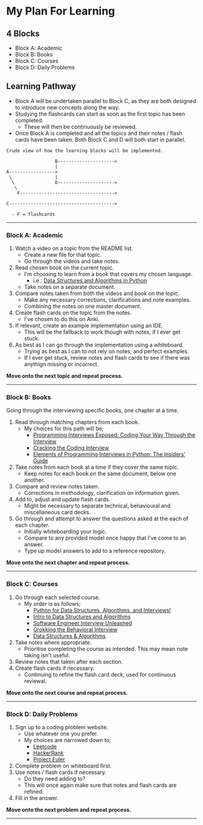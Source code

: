 # My Plan For Learning

## 4 Blocks

- Block A: Academic
- Block B: Books
- Block C: Courses
- Block D: Daily Problems

## Learning Pathway

- Block A will be undertaken parallel to Block C, as they are both designed to introduce new concepts along the way.
- Studying the flashcards can start as soon as the first topic has been completed.
  - These will then be continuously be reviewed.
- Once Block A is completed and all the topics and their notes / flash cards have been taken. Both Block C and D will both start in parallel.


```
Crude view of how the learning blocks will be implemented.

                  B--------------------->
                  |
A----------------->
 \                |
  \               D--------------------->
   \
    F----------------------------------->

C--------------------------------------->

  - F = flashcards
```

---

### Block A: Academic

1. Watch a video on a topic from the README list.
    - Create a new file for that topic.
    - Go through the videos and take notes.
2. Read chosen book on the current topic.
    - I'm choosing to learn from a book that covers my chosen language.
      - i.e.: [Data Structures and Algorithms in Python](https://www.amazon.co.uk/dp/1118290275/?coliid=I2UAW1FZOYK6Q7&colid=2NAR5S91CCOPB&psc=1&ref_=lv_ov_lig_dp_it)
    - Take notes on a separate document.
3. Compare notes taken from both the videos and book on the topic.
    - Make any necessary corrections, clarifications and note examples.
    - Combining the notes on one master document.
4. Create flash cards on the topic from the notes.
    - I've chosen to do this on Anki.
5. If relevant, create an example implementation using an IDE.
    - This will be the fallback to work though with notes, if I ever get stuck.
6. As best as I can go through the implementation using a whiteboard.
    - Trying as best as I can to not rely on notes, and perfect examples.
    - If I ever get stuck, review notes and flash cards to see if there was anythign missing or incorrect.

**Move onto the next topic and repeat process.** 


---

### Block B: Books

Going through the interviewing specific books, one chapter at a time.

1. Read through matching chapters from each book.
    - My choices for this path will be;
      - [Programming Interviews Exposed: Coding Your Way Through the Interview](https://www.amazon.co.uk/dp/111941847X/?coliid=I35ZHCXDEB4BDQ&colid=2NAR5S91CCOPB&psc=1&ref_=lv_ov_lig_dp_it)
      - [Cracking the Coding Interview](https://www.amazon.co.uk/dp/0984782850/?coliid=I1DWMLLYJG20D0&colid=2NAR5S91CCOPB&psc=1&ref_=lv_ov_lig_dp_it)
      - [Elements of Programming Interviews in Python: The Insiders' Guide](https://www.amazon.co.uk/dp/1537713949/?coliid=I1X5YNJTQH5WB3&colid=2NAR5S91CCOPB&psc=1&ref_=lv_ov_lig_dp_it)
2. Take notes from each book at a time if they cover the same topic.
    - Keep notes for each book on the same document, below one another.
3. Compare and review notes taken.
    - Corrections in methodology, clarification on information given.
4. Add to, adjust and update flash cards.
    - Might be necessary to separate technical, behavioural and miscellaneous card decks.
5. Go through and attempt to answer the questions asked at the each of each chapter.
    - Initially whiteboarding your logic.
    - Compare to any provided model once happy that I've come to an answer.
    - Type up model answers to add to a reference repository.

**Move onto the next chapter and repeat process.** 


---

### Block C: Courses

1. Go through each selected course.
    - My order is as follows;
      - [Python for Data Structures, Algorithms, and Interviews!](https://www.udemy.com/course/python-for-data-structures-algorithms-and-interviews/)
      - [Intro to Data Structures and Algorithms](https://www.udacity.com/course/data-structures-and-algorithms-in-python--ud513)
      - [Software Engineer Interview Unleashed](https://www.udemy.com/course/software-engineer-interview-unleashed/)
      - [Grokking the Behavioral Interview](https://www.educative.io/courses/grokking-the-behavioral-interview)
      - [Data Structures & Algorithms](https://www.udacity.com/course/data-structures-and-algorithms-nanodegree--nd256)
2. Take notes where appropriate.
    - Prioritise completing the course as intended. This may mean note taking isn't useful.
3. Review notes that taken after each section.
4. Create flash cards if necessary.
    - Continuing to refine the flash card deck, used for continuous reviewal.

**Move onto the next course and repeat process.** 


---

### Block D: Daily Problems

1. Sign up to a coding problem website.
    - Use whatever one you prefer.
    - My choices are narrowed down to;
      - [Leetcode](https://leetcode.com/)
      - [HackerRank](https://www.hackerrank.com/)
      - [Project Euler](https://projecteuler.net/)
2. Complete problem on whiteboard first.
3. Use notes / flash cards if necessary.
    - Do they need adding to?
    - This will once again make sure that notes and flash cards are refined.
4. Fill in the answer.

**Move onto the next problem and repeat process.** 


---
